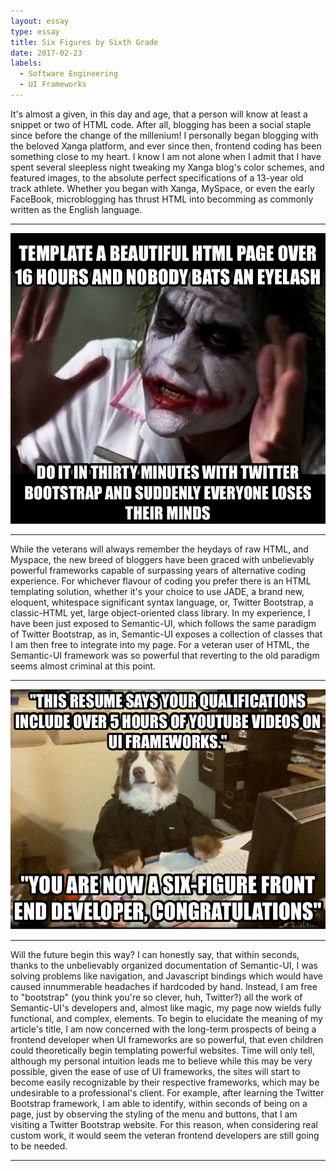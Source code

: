 ```yaml
---
layout: essay
type: essay
title: Six Figures by Sixth Grade
date: 2017-02-23
labels:
  - Software Engineering
  - UI Frameworks
---
```


It's almost a given, in this day and age, that a person will know at least a snippet or two of HTML code. After all, blogging has been a social staple since before the change of the millenium! I personally began blogging with the beloved Xanga platform, and ever since then, frontend coding has been something close to my heart. I know I am not alone when I admit that I have spent several sleepless night tweaking my Xanga blog's color schemes, and featured images, to the absolute perfect specifications of a 13-year old track athlete. Whether you began with Xanga, MySpace, or even the early FaceBook, microblogging has thrust HTML into becomming as commonly written as the English language.
<hr>
<img class="ui centered medium image" src="../images/hype1.png">
<hr>
While the veterans will always remember the heydays of raw HTML, and Myspace, the new breed of bloggers have been graced with unbelievably powerful frameworks capable of surpassing years of alternative coding experience. For whichever flavour of coding you prefer there is an HTML templating solution, whether it's your choice to use JADE, a brand new, eloquent, whitespace significant syntax language, or, Twitter Bootstrap, a classic-HTML yet, large object-oriented class library. In my experience, I have been just exposed to Semantic-UI, which follows the same paradigm of Twitter Bootstrap, as in, Semantic-UI exposes a collection of classes that I am then free to integrate into my page. For a veteran user of HTML, the Semantic-UI framework was so powerful that reverting to the old paradigm seems almost criminal at this point.
<hr>
<img class="ui centered medium image" src="../images/hype.png">
<hr>
Will the future begin this way? I can honestly say, that within seconds, thanks to the unbelievably organized documentation of Semantic-UI, I was solving problems like navigation, and Javascript bindings which would have caused innummerable headaches if hardcoded by hand. Instead, I am free to "bootstrap" (you think you're so clever, huh, Twitter?) all the work of Semantic-UI's
 developers and, almost like magic, my page now wields fully functional, and complex, elements. To begin to elucidate the meaning of my article's title, I am now concerned with the long-term prospects of being a frontend developer when UI frameworks are so powerful, that even children could theoretically begin templating powerful websites. Time will only tell, although my personal intuition leads me to believe while this may be very possible, given the ease of use of UI frameworks, the sites will start to become easily recognizable by their respective frameworks, which may be undesirable to a professional's client. For example, after learning the Twitter Bootstrap framework, I am able to identify, within seconds of being on a page, just by observing the styling of the menu and buttons, that I am visiting a Twitter Bootstrap website. For this reason, when considering real custom work, it would seem the veteran frontend developers are still going to be needed.
<hr>
